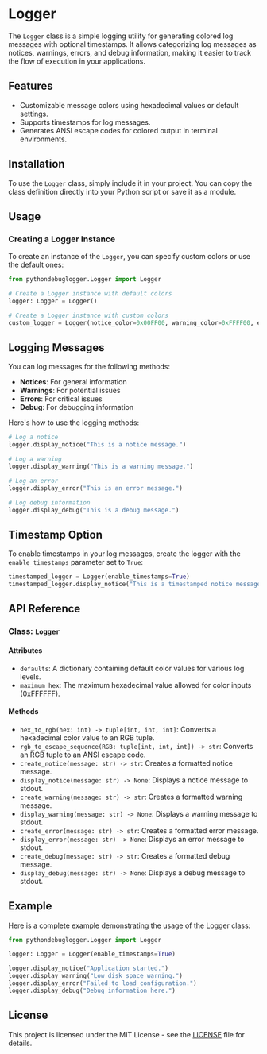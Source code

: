 # Logger

The `Logger` class is a simple logging utility for generating colored log messages with optional timestamps. It allows categorizing log messages as notices, warnings, errors, and debug information, making it easier to track the flow of execution in your applications.

## Features

- Customizable message colors using hexadecimal values or default settings.
- Supports timestamps for log messages.
- Generates ANSI escape codes for colored output in terminal environments.

## Installation

To use the `Logger` class, simply include it in your project. You can copy the class definition directly into your Python script or save it as a module.

## Usage

### Creating a Logger Instance

To create an instance of the `Logger`, you can specify custom colors or use the default ones:

```python
from pythondebuglogger.Logger import Logger

# Create a Logger instance with default colors
logger: Logger = Logger()

# Create a Logger instance with custom colors
custom_logger = Logger(notice_color=0x00FF00, warning_color=0xFFFF00, error_color=0xFF0000)
```

## Logging Messages

You can log messages for the following methods:

- **Notices**: For general information
- **Warnings**: For potential issues
- **Errors**: For critical issues
- **Debug**: For debugging information

Here's how to use the logging methods:

```python
# Log a notice
logger.display_notice("This is a notice message.")

# Log a warning
logger.display_warning("This is a warning message.")

# Log an error
logger.display_error("This is an error message.")

# Log debug information
logger.display_debug("This is a debug message.")
```

## Timestamp Option

To enable timestamps in your log messages, create the logger with the `enable_timestamps` parameter set to `True`:

```python
timestamped_logger = Logger(enable_timestamps=True)
timestamped_logger.display_notice("This is a timestamped notice message.")
```

## API Reference

### Class: `Logger`

#### Attributes

- `defaults`: A dictionary containing default color values for various log levels.
- `maximum_hex`: The maximum hexadecimal value allowed for color inputs (0xFFFFFF).

#### Methods

- `hex_to_rgb(hex: int) -> tuple[int, int, int]`: Converts a hexadecimal color value to an RGB tuple.
- `rgb_to_escape_sequence(RGB: tuple[int, int, int]) -> str`: Converts an RGB tuple to an ANSI escape code.
- `create_notice(message: str) -> str`: Creates a formatted notice message.
- `display_notice(message: str) -> None`: Displays a notice message to stdout.
- `create_warning(message: str) -> str`: Creates a formatted warning message.
- `display_warning(message: str) -> None`: Displays a warning message to stdout.
- `create_error(message: str) -> str`: Creates a formatted error message.
- `display_error(message: str) -> None`: Displays an error message to stdout.
- `create_debug(message: str) -> str`: Creates a formatted debug message.
- `display_debug(message: str) -> None`: Displays a debug message to stdout.


## Example
Here is a complete example demonstrating the usage of the Logger class:
```python
from pythondebuglogger.Logger import Logger

logger: Logger = Logger(enable_timestamps=True)

logger.display_notice("Application started.")
logger.display_warning("Low disk space warning.")
logger.display_error("Failed to load configuration.")
logger.display_debug("Debug information here.")
```
## License

This project is licensed under the MIT License - see the [LICENSE](LICENSE) file for details.

